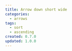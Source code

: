 ```yaml
---
title: Arrow down short wide
categories:
  - arrows
tags:
  - sort
  - ascending
created: 0.7.0
updated: 1.0.0
---
```

